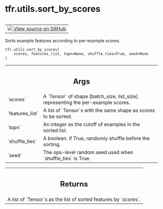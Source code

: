 <div itemscope itemtype="http://developers.google.com/ReferenceObject">
<meta itemprop="name" content="tfr.utils.sort_by_scores" />
<meta itemprop="path" content="Stable" />
</div>

# tfr.utils.sort_by_scores

<!-- Insert buttons and diff -->

<table class="tfo-notebook-buttons tfo-api" align="left">

<td>
  <a target="_blank" href="https://github.com/tensorflow/ranking/tree/master/tensorflow_ranking/python/utils.py">
    <img src="https://www.tensorflow.org/images/GitHub-Mark-32px.png" />
    View source on GitHub
  </a>
</td>
</table>

Sorts example features according to per-example scores.

<pre class="devsite-click-to-copy prettyprint lang-py tfo-signature-link">
<code>tfr.utils.sort_by_scores(
    scores, features_list, topn=None, shuffle_ties=True, seed=None
)
</code></pre>

<!-- Placeholder for "Used in" -->

<!-- Tabular view -->

 <table class="properties responsive orange">
<tr><th colspan="2"><h2 class="add-link">Args</h2></th></tr>

<tr>
<td>
`scores`
</td>
<td>
A `Tensor` of shape [batch_size, list_size] representing the
per-example scores.
</td>
</tr><tr>
<td>
`features_list`
</td>
<td>
A list of `Tensor`s with the same shape as scores to be
sorted.
</td>
</tr><tr>
<td>
`topn`
</td>
<td>
An integer as the cutoff of examples in the sorted list.
</td>
</tr><tr>
<td>
`shuffle_ties`
</td>
<td>
A boolean. If True, randomly shuffle before the sorting.
</td>
</tr><tr>
<td>
`seed`
</td>
<td>
The ops-level random seed used when `shuffle_ties` is True.
</td>
</tr>
</table>

<!-- Tabular view -->

 <table class="properties responsive orange">
<tr><th colspan="2"><h2 class="add-link">Returns</h2></th></tr>
<tr class="alt">
<td colspan="3">
A list of `Tensor`s as the list of sorted features by `scores`.
</td>
</tr>

</table>
